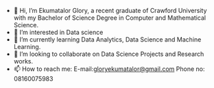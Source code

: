 - 👋 Hi, I’m Ekumatalor Glory, a recent graduate of Crawford University with my Bachelor of Science Degree in Computer and Mathematical Science.
- 👀 I’m interested in Data science 
- 🌱 I’m currently learning Data Analytics, Data Science and Machine Learning.
- 💞️ I’m looking to collaborate on Data Science Projects and Research works.
- 📫 How to reach me: 
E-mail:gloryekumatalor@gmail.com
Phone no: 08160075983

<!---
eghogho574/eghogho574 is a ✨ special ✨ repository because its `README.md` (this file) appears on your GitHub profile.
You can click the Preview link to take a look at your changes.
--->
